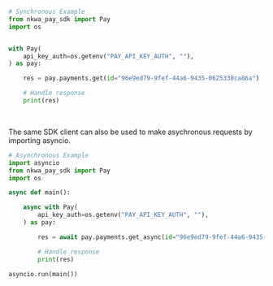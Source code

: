 <!-- Start SDK Example Usage [usage] -->
```python
# Synchronous Example
from nkwa_pay_sdk import Pay
import os


with Pay(
    api_key_auth=os.getenv("PAY_API_KEY_AUTH", ""),
) as pay:

    res = pay.payments.get(id="96e9ed79-9fef-44a6-9435-0625338ca86a")

    # Handle response
    print(res)
```

</br>

The same SDK client can also be used to make asychronous requests by importing asyncio.
```python
# Asynchronous Example
import asyncio
from nkwa_pay_sdk import Pay
import os

async def main():

    async with Pay(
        api_key_auth=os.getenv("PAY_API_KEY_AUTH", ""),
    ) as pay:

        res = await pay.payments.get_async(id="96e9ed79-9fef-44a6-9435-0625338ca86a")

        # Handle response
        print(res)

asyncio.run(main())
```
<!-- End SDK Example Usage [usage] -->
